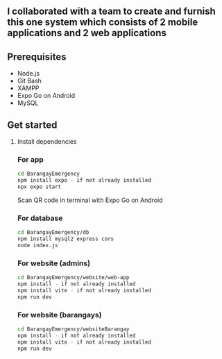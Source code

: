 ## I collaborated with a team to create and furnish this one system which consists of 2 mobile applications and 2 web applications

## Prerequisites
   - Node.js
   - Git Bash
   - XAMPP
   - Expo Go on Android
   - MySQL

## Get started

1. Install dependencies

   ### For app
   ```bash
   cd BarangayEmergency
   npm install expo - if not already installed
   npx expo start
   ```
   Scan QR code in terminal with Expo Go on Android

   ### For database
   ```bash
   cd BarangayEmergency/db
   npm install mysql2 express cors
   node index.js
   ```
   ### For website (admins)
   ```bash
   cd BarangayEmergency/website/web-app
   npm install - if not already installed
   npm install vite - if not already installed
   npm run dev
   ```

    ### For website (barangays)
   ```bash
   cd BarangayEmergency/websiteBarangay
   npm install - if not already installed
   npm install vite - if not already installed
   npm run dev
   ```




